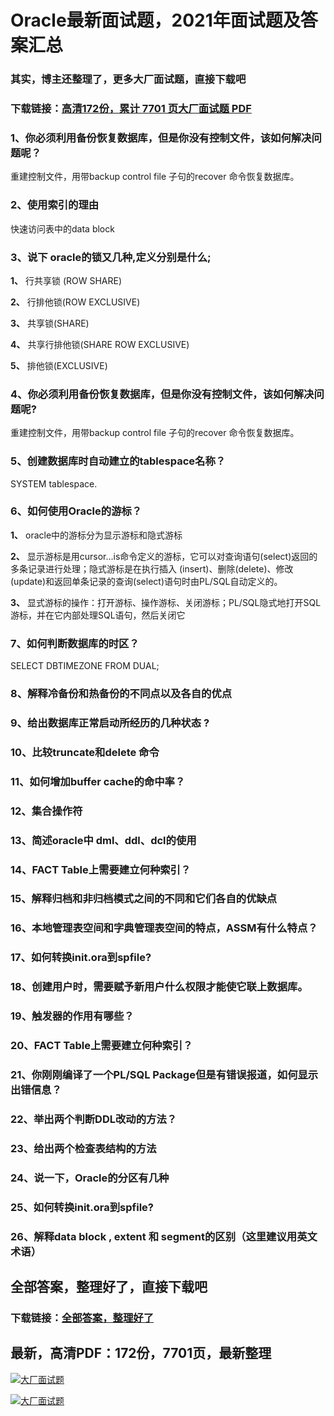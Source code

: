 # Oracle最新面试题，2021年面试题及答案汇总

### 其实，博主还整理了，更多大厂面试题，直接下载吧

### 下载链接：[高清172份，累计 7701 页大厂面试题  PDF](https://github.com/souyunku/DevBooks/blob/master/docs/index.md)



### 1、你必须利用备份恢复数据库，但是你没有控制文件，该如何解决问题呢？

重建控制文件，用带backup control file 子句的recover 命令恢复数据库。


### 2、使用索引的理由

快速访问表中的data block


### 3、说下 oracle的锁又几种,定义分别是什么;

**1、** 行共享锁 (ROW SHARE)

**2、** 行排他锁(ROW EXCLUSIVE)

**3、** 共享锁(SHARE)

**4、** 共享行排他锁(SHARE ROW EXCLUSIVE)

**5、** 排他锁(EXCLUSIVE)


### 4、你必须利用备份恢复数据库，但是你没有控制文件，该如何解决问题呢?

重建控制文件，用带backup control file 子句的recover 命令恢复数据库。


### 5、创建数据库时自动建立的tablespace名称？

SYSTEM tablespace.


### 6、如何使用Oracle的游标？

**1、** oracle中的游标分为显示游标和隐式游标

**2、** 显示游标是用cursor...is命令定义的游标，它可以对查询语句(select)返回的多条记录进行处理；隐式游标是在执行插入 (insert)、删除(delete)、修改(update)和返回单条记录的查询(select)语句时由PL/SQL自动定义的。

**3、** 显式游标的操作：打开游标、操作游标、关闭游标；PL/SQL隐式地打开SQL游标，并在它内部处理SQL语句，然后关闭它


### 7、如何判断数据库的时区？

SELECT DBTIMEZONE FROM DUAL;


### 8、解释冷备份和热备份的不同点以及各自的优点
### 9、给出数据库正常启动所经历的几种状态 ?
### 10、比较truncate和delete 命令
### 11、如何增加buffer cache的命中率？
### 12、集合操作符
### 13、简述oracle中 dml、ddl、dcl的使用
### 14、FACT Table上需要建立何种索引？
### 15、解释归档和非归档模式之间的不同和它们各自的优缺点
### 16、本地管理表空间和字典管理表空间的特点，ASSM有什么特点？
### 17、如何转换init.ora到spfile?
### 18、创建用户时，需要赋予新用户什么权限才能使它联上数据库。
### 19、触发器的作用有哪些？
### 20、FACT Table上需要建立何种索引？
### 21、你刚刚编译了一个PL/SQL Package但是有错误报道，如何显示出错信息？
### 22、举出两个判断DDL改动的方法？
### 23、给出两个检查表结构的方法
### 24、说一下，Oracle的分区有几种
### 25、如何转换init.ora到spfile?
### 26、解释data block , extent 和 segment的区别（这里建议用英文术语）




## 全部答案，整理好了，直接下载吧

### 下载链接：[全部答案，整理好了](https://www.souyunku.com/wp-content/uploads/weixin/githup-weixin-2.png)




## 最新，高清PDF：172份，7701页，最新整理

[![大厂面试题](https://www.souyunku.com/wp-content/uploads/weixin/mst.png "架构师专栏")](https://www.souyunku.com/wp-content/uploads/weixin/githup-weixin.png "架构师专栏")

[![大厂面试题](https://www.souyunku.com/wp-content/uploads/weixin/githup-weixin.png "架构师专栏")](https://www.souyunku.com/wp-content/uploads/weixin/githup-weixin.png "架构师专栏")
